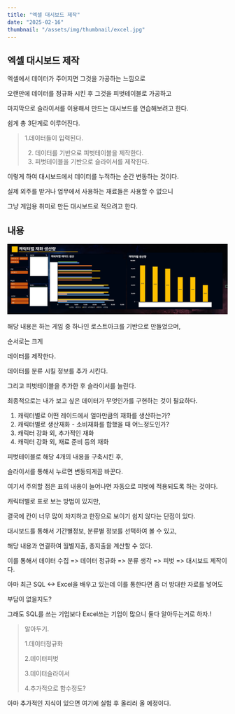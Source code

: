 ```yaml
---
title: "엑셀 대시보드 제작"
date: "2025-02-16"
thumbnail: "/assets/img/thumbnail/excel.jpg"
---
```


## 엑셀 대시보드 제작

엑셀에서 데이터가 주어지면 그것을 가공하는 느낌으로

오랜만에 데이터를 정규화 시킨 후 그것을 피벗테이블로 가공하고

마지막으로 슬라이서를 이용해서 만드는 대시보드를 연습해보려고 한다.



쉽게 총 3단계로 이루어진다.



>    1.데이터들이 입력된다.
>
> 2. 데이터를 기반으로 피벗테이블을 제작한다.
> 3. 피벗테이블을 기반으로 슬라이서를 제작한다.



이렇게 하여 대시보드에서 데이터를 누적하는 순간 변동하는 것이다.



실제 외주를 받거나 업무에서 사용하는 재료들은 사용할 수 없으니

그냥 게임용 취미로 만든 대시보드로 적으려고 한다.



## 내용

![체크](../../../images/dashboard/체크.png)

해당 내용은 하는 게임 중 하나인 로스트아크를 기반으로 만들었으며,



순서로는 크게

데이터를 제작한다.

데이터를 분류 시킬 정보를 추가 시킨다. 

그리고 피벗테이블을 추가한 후 슬라이서를 늘린다.



최종적으로는 내가 보고 싶은 데이터가 무엇인가를 구현하는 것이 필요하다.

1. 캐릭터별로 어떤 레이드에서 얼마만큼의 재화를 생산하는가?
2. 캐릭터별로 생산재화 - 소비재화를 합했을 때 어느정도인가?
3. 캐릭터 강화 외, 추가적인 재화
4. 캐릭터 강화 외, 재료 준비 등의  재화



피벗테이블로 해당 4개의 내용을 구축시킨 후,

슬라이서를 통해서 누르면 변동되게끔 바꾼다.



여기서 주의할 점은 표의 내용이 늘어나면 자동으로 피벗에 적용되도록 하는 것이다.



캐릭터별로 표로 보는 방법이 있지만,

결국에 칸이 너무 많이 차지하고 한장으로 보이기 쉽지 않다는 단점이 있다.



대시보드를 통해서 기간별정보, 분류별 정보를 선택하여 볼 수 있고,

해당 내용과 연결하여 월별지출, 총지출을 계산할 수 있다.



이를 통해서 데이터  수집 => 데이터 정규화 => 분류 생각 => 피벗 => 대시보드 제작이다.



아마 최근 SQL <-> Excel을 배우고 있는데 이를 통한다면 좀 더 방대한 자료를 넣어도

부담이 없을지도?



그래도 SQL를 쓰는 기업보다 Excel쓰는 기업이 많으니 둘다 알아두는거로 하자.!



>알아두기.
>
>1.데이터정규화
>
>2.데이터피벗
>
>3.데이터슬라이서
>
>4.추가적으로 함수정도?





아마 추가적인 지식이 있으면 여기에 실험 후 올리러 올 예정이다.
